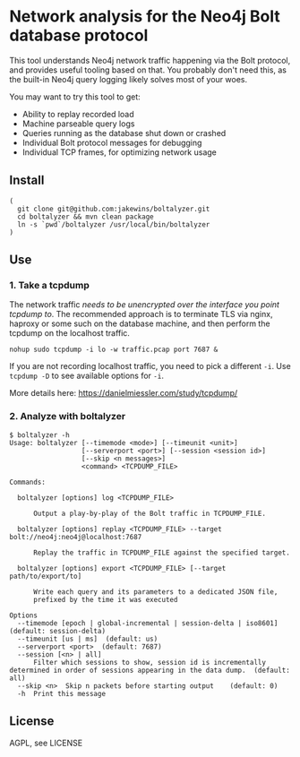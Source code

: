 # Network analysis for the Neo4j Bolt database protocol

This tool understands Neo4j network traffic happening via the Bolt protocol, and provides useful tooling based on that.
You probably don't need this, as the built-in Neo4j query logging likely solves most of your woes.

You may want to try this tool to get:

- Ability to replay recorded load
- Machine parseable query logs
- Queries running as the database shut down or crashed
- Individual Bolt protocol messages for debugging
- Individual TCP frames, for optimizing network usage

## Install
    
    (
      git clone git@github.com:jakewins/boltalyzer.git
      cd boltalyzer && mvn clean package
      ln -s `pwd`/boltalyzer /usr/local/bin/boltalyzer
    )
    
## Use

### 1. Take a tcpdump

The network traffic *needs to be unencrypted over the interface you point tcpdump to*.
The recommended approach is to terminate TLS via nginx, haproxy or some such on the database machine, and then perform the tcpdump on the localhost traffic.

    nohup sudo tcpdump -i lo -w traffic.pcap port 7687 &
    
If you are not recording localhost traffic, you need to pick a different `-i`. 
Use `tcpdump -D` to see available options for `-i`.

More details here: https://danielmiessler.com/study/tcpdump/
    
### 2. Analyze with boltalyzer

    $ boltalyzer -h
    Usage: boltalyzer [--timemode <mode>] [--timeunit <unit>]
                      [--serverport <port>] [--session <session id>]
                      [--skip <n messages>]
                      <command> <TCPDUMP_FILE>
    
    Commands:
    
      boltalyzer [options] log <TCPDUMP_FILE>
    
          Output a play-by-play of the Bolt traffic in TCPDUMP_FILE.
    
      boltalyzer [options] replay <TCPDUMP_FILE> --target bolt://neo4j:neo4j@localhost:7687
    
          Replay the traffic in TCPDUMP_FILE against the specified target.
    
      boltalyzer [options] export <TCPDUMP_FILE> [--target path/to/export/to]
    
          Write each query and its parameters to a dedicated JSON file,
          prefixed by the time it was executed
    
    Options
      --timemode [epoch | global-incremental | session-delta | iso8601]  (default: session-delta)
      --timeunit [us | ms]  (default: us)
      --serverport <port>  (default: 7687)
      --session [<n> | all]  
          Filter which sessions to show, session id is incrementally determined in order of sessions appearing in the data dump.  (default: all)
      --skip <n>  Skip n packets before starting output    (default: 0)
      -h  Print this message

## License

AGPL, see LICENSE 
